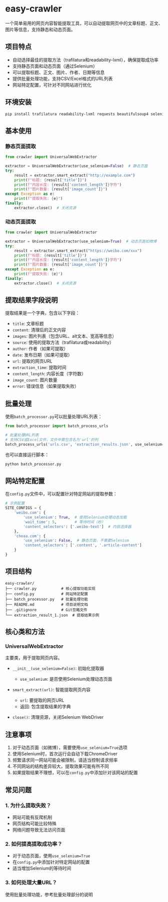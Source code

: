 # easy-crawler

一个简单易用的网页内容智能提取工具，可以自动提取网页中的文章标题、正文、图片等信息，支持静态和动态页面。

## 项目特点

- 自动选择最佳的提取方法（trafilatura和readability-lxml），确保提取成功率
- 支持静态页面和动态页面（通过Selenium）
- 可以提取标题、正文、图片、作者、日期等信息
- 提供批量处理功能，支持CSV/Excel格式的URL列表
- 网站特定配置，可针对不同网站进行优化

## 环境安装

```bash
pip install trafilatura readability-lxml requests beautifulsoup4 selenium webdriver-manager pandas tqdm
```

## 基本使用

### 静态页面提取

```python
from crawler import UniversalWebExtractor

extractor = UniversalWebExtractor(use_selenium=False)  # 静态页面
try:
    result = extractor.smart_extract("http://example.com")
    print(f"标题: {result['title']}")
    print(f"内容长度: {result['content_length']}字符")
    print(f"图片数量: {result['image_count']}")
except Exception as e:
    print(f"提取失败: {e}")
finally:
    extractor.close()  # 关闭资源
```

### 动态页面提取

```python
from crawler import UniversalWebExtractor

extractor = UniversalWebExtractor(use_selenium=True)  # 动态页面如微博
try:
    result = extractor.smart_extract("https://weibo.com/xxx")
    print(f"标题: {result['title']}")
    print(f"内容长度: {result['content_length']}字符")
    print(f"图片数量: {result['image_count']}")
except Exception as e:
    print(f"提取失败: {e}")
finally:
    extractor.close()  # 关闭资源
```

## 提取结果字段说明

提取结果是一个字典，包含以下字段：

- `title`: 文章标题
- `content`: 清理后的正文内容
- `images`: 图片列表（包含URL、alt文本、宽高等信息）
- `source`: 使用的提取方法（trafilatura或readability）
- `author`: 作者（如果可提取）
- `date`: 发布日期（如果可提取）
- `url`: 提取的网页URL
- `extraction_time`: 提取时间
- `content_length`: 内容长度（字符数）
- `image_count`: 图片数量
- `error`: 错误信息（如果提取失败）

## 批量处理

使用`batch_processor.py`可以批量处理URL列表：

```python
from batch_processor import batch_process_urls

# 批量处理URL列表
# 支持CSV或Excel文件，文件中需包含名为'url'的列
batch_process_urls('urls.csv', 'extraction_results.json', use_selenium=False)
```

也可以直接运行脚本：

```bash
python batch_processor.py
```

## 网站特定配置

在`config.py`文件中，可以配置针对特定网站的提取参数：

```python
# 示例配置
SITE_CONFIGS = {
    'weibo.com': {
        'use_selenium': True,  # 使用Selenium处理动态加载
        'wait_time': 5,        # 等待时间（秒）
        'content_selectors': ['.weibo-text']  # 内容选择器
    },
    'cheaa.com': {
        'use_selenium': False,  # 静态页面，不需要Selenium
        'content_selectors': ['.content', '.article-content']
    }
}
```

## 项目结构

```
easy-crawler/
├── crawler.py           # 核心提取功能实现
├── config.py            # 网站特定配置
├── batch_processor.py   # 批量处理功能
├── README.md            # 项目说明文档
├── .gitignore           # Git忽略文件
└── extraction_result_1.json  # 提取结果示例
```

## 核心类和方法

### UniversalWebExtractor

主要类，用于提取网页内容。

- `__init__(use_selenium=False)`: 初始化提取器
  - `use_selenium`: 是否使用Selenium处理动态页面

- `smart_extract(url)`: 智能提取网页内容
  - `url`: 要提取的网页URL
  - 返回: 包含提取结果的字典

- `close()`: 清理资源，关闭Selenium WebDriver

## 注意事项

1. 对于动态页面（如微博），需要使用`use_selenium=True`选项
2. 使用Selenium时，首次运行会自动下载ChromeDriver
3. 频繁请求同一网站可能会被限制，请适当控制请求频率
4. 不同网站的结构差异较大，提取效果可能有所不同
5. 如果提取结果不理想，可以在`config.py`中添加针对该网站的配置

## 常见问题

### 1. 为什么提取失败？

- 网站可能有反爬机制
- 网页结构可能比较特殊
- 网络问题导致无法访问页面

### 2. 如何提高提取成功率？

- 对于动态页面，使用`use_selenium=True`
- 在`config.py`中添加针对特定网站的配置
- 适当增加Selenium的等待时间

### 3. 如何处理大量URL？

使用批量处理功能，参考批量处理部分的说明